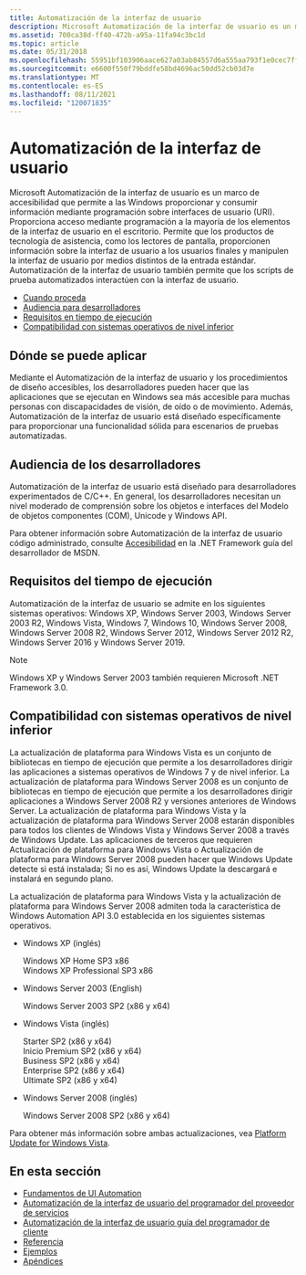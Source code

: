 ```yaml
---
title: Automatización de la interfaz de usuario
description: Microsoft Automatización de la interfaz de usuario es un marco de accesibilidad que permite a las Windows proporcionar y consumir información mediante programación sobre interfaces de usuario (URI).
ms.assetid: 700ca38d-ff40-472b-a95a-11fa94c3bc1d
ms.topic: article
ms.date: 05/31/2018
ms.openlocfilehash: 55951bf103906aace627a03ab84557d6a555aa793f1e0cec7ff2c81598e71558
ms.sourcegitcommit: e6600f550f79bddfe58bd4696ac50dd52cb03d7e
ms.translationtype: MT
ms.contentlocale: es-ES
ms.lasthandoff: 08/11/2021
ms.locfileid: "120071835"
---
```

# <a name="ui-automation"></a>Automatización de la interfaz de usuario

Microsoft Automatización de la interfaz de usuario es un marco de accesibilidad que permite a las Windows proporcionar y consumir información mediante programación sobre interfaces de usuario (URI). Proporciona acceso mediante programación a la mayoría de los elementos de la interfaz de usuario en el escritorio. Permite que los productos de tecnología de asistencia, como los lectores de pantalla, proporcionen información sobre la interfaz de usuario a los usuarios finales y manipulen la interfaz de usuario por medios distintos de la entrada estándar. Automatización de la interfaz de usuario también permite que los scripts de prueba automatizados interactúen con la interfaz de usuario.

-   [Cuando proceda](#where-applicable)
-   [Audiencia para desarrolladores](#developer-audience)
-   [Requisitos en tiempo de ejecución](#run-time-requirements)
-   [Compatibilidad con sistemas operativos de nivel inferior](#support-for-down-level-operating-systems)

## <a name="where-applicable"></a>Dónde se puede aplicar

Mediante el Automatización de la interfaz de usuario y los procedimientos de diseño accesibles, los desarrolladores pueden hacer que las aplicaciones que se ejecutan en Windows sea más accesible para muchas personas con discapacidades de visión, de oído o de movimiento. Además, Automatización de la interfaz de usuario está diseñado específicamente para proporcionar una funcionalidad sólida para escenarios de pruebas automatizadas.

## <a name="developer-audience"></a>Audiencia de los desarrolladores

Automatización de la interfaz de usuario está diseñado para desarrolladores experimentados de C/C++. En general, los desarrolladores necesitan un nivel moderado de comprensión sobre los objetos e interfaces del Modelo de objetos componentes (COM), Unicode y Windows API.

Para obtener información sobre Automatización de la interfaz de usuario código administrado, consulte [Accesibilidad](/dotnet/framework/ui-automation/) en la .NET Framework guía del desarrollador de MSDN.

## <a name="run-time-requirements"></a>Requisitos del tiempo de ejecución

Automatización de la interfaz de usuario se admite en los siguientes sistemas operativos: Windows XP, Windows Server 2003, Windows Server 2003 R2, Windows Vista, Windows 7, Windows 10, Windows Server 2008, Windows Server 2008 R2, Windows Server 2012, Windows Server 2012 R2, Windows Server 2016 y Windows Server 2019.

> [!Note]  
> Windows XP y Windows Server 2003 también requieren Microsoft .NET Framework 3.0.

 

## <a name="support-for-down-level-operating-systems"></a>Compatibilidad con sistemas operativos de nivel inferior

La actualización de plataforma para Windows Vista es un conjunto de bibliotecas en tiempo de ejecución que permite a los desarrolladores dirigir las aplicaciones a sistemas operativos de Windows 7 y de nivel inferior. La actualización de plataforma para Windows Server 2008 es un conjunto de bibliotecas en tiempo de ejecución que permite a los desarrolladores dirigir aplicaciones a Windows Server 2008 R2 y versiones anteriores de Windows Server. La actualización de plataforma para Windows Vista y la actualización de plataforma para Windows Server 2008 estarán disponibles para todos los clientes de Windows Vista y Windows Server 2008 a través de Windows Update. Las aplicaciones de terceros que requieren Actualización de plataforma para Windows Vista o Actualización de plataforma para Windows Server 2008 pueden hacer que Windows Update detecte si está instalada; Si no es así, Windows Update la descargará e instalará en segundo plano.

La actualización de plataforma para Windows Vista y la actualización de plataforma para Windows Server 2008 admiten toda la característica de Windows Automation API 3.0 establecida en los siguientes sistemas operativos.

-   Windows XP (inglés) <dl> Windows XP Home SP3 x86  
    Windows XP Professional SP3 x86  
    </dl>
-   Windows Server 2003 (English) <dl> Windows Server 2003 SP2 (x86 y x64)  
    </dl>
-   Windows Vista (inglés) <dl> Starter SP2 (x86 y x64)  
    Inicio Premium SP2 (x86 y x64)  
    Business SP2 (x86 y x64)  
    Enterprise SP2 (x86 y x64)  
    Ultimate SP2 (x86 y x64)  
    </dl>
-   Windows Server 2008 (inglés) <dl> Windows Server 2008 SP2 (x86 y x64)  
    </dl>

Para obtener más información sobre ambas actualizaciones, vea [Platform Update for Windows Vista](../win7ip/platform-update-for-windows-vista-portal.md).

## <a name="in-this-section"></a>En esta sección

-   [Fundamentos de UI Automation](entry-uiautocore-overview.md)
-   [Automatización de la interfaz de usuario del programador del proveedor de servicios](uiauto-providerportal.md)
-   [Automatización de la interfaz de usuario guía del programador de cliente](uiauto-clientportal.md)
-   [Referencia](entry-uiautocore-ref.md)
-   [Ejemplos](samples-entry.md)
-   [Apéndices](appendix-entry.md)

 

 